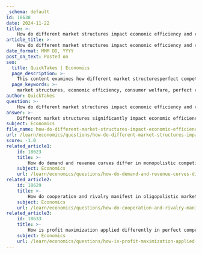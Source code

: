 ```yaml
---
_schema: default
id: 18638
date: 2024-11-22
title: >-
    How do different market structures impact economic efficiency and consumer welfare?
article_title: >-
    How do different market structures impact economic efficiency and consumer welfare?
date_format: MMM DD, YYYY
post_on_text: Posted on
seo:
  title: QuickTakes | Economics
  page_description: >-
    This content examines how different market structuresperfect competition, monopolistic competition, oligopoly, and monopolyimpact economic efficiency and consumer welfare through pricing, competition, and resource allocation.
  page_keywords: >-
    market structures, economic efficiency, consumer welfare, perfect competition, monopolistic competition, oligopoly, monopoly, pricing, competition, resource allocation, consumer surplus, firm behavior, collusion, product differentiation
author: QuickTakes
question: >-
    How do different market structures impact economic efficiency and consumer welfare?
answer: >-
    Different market structures significantly impact economic efficiency and consumer welfare through their influence on pricing, competition, and resource allocation. Here’s a detailed examination of how various market structures—perfect competition, monopolistic competition, oligopoly, and monopoly—affect these economic outcomes:\n\n### 1. Perfect Competition\nIn a perfectly competitive market, numerous firms sell identical products, and no single firm can influence the market price. This structure leads to:\n- **Economic Efficiency**: Resources are allocated efficiently as firms produce at the lowest possible cost, and prices reflect the true cost of production. The equilibrium price is determined by supply and demand, ensuring that consumer and producer surplus is maximized.\n- **Consumer Welfare**: Consumers benefit from lower prices and a wide variety of choices. Since firms are price takers, they cannot charge above the market price, leading to optimal consumption levels.\n\n### 2. Monopolistic Competition\nMonopolistic competition features many firms selling differentiated products. This structure results in:\n- **Economic Efficiency**: While firms have some pricing power due to product differentiation, they still face competition. However, the presence of excess capacity means that firms do not produce at the lowest average cost, leading to some inefficiency.\n- **Consumer Welfare**: Consumers enjoy a variety of products, but prices may be higher than in perfect competition due to the firms' ability to set prices above marginal cost. This can lead to a decrease in consumer surplus compared to perfect competition.\n\n### 3. Oligopoly\nIn an oligopolistic market, a few firms dominate the market, which can lead to:\n- **Economic Efficiency**: The level of efficiency varies depending on the degree of competition among the firms. If firms collude, they can restrict output and raise prices, leading to inefficiency and deadweight loss. However, if they compete aggressively, they may achieve better outcomes.\n- **Consumer Welfare**: Consumer choices may be limited, and prices can be higher than in more competitive markets. The potential for price wars can benefit consumers, but collusion can severely harm consumer welfare by keeping prices artificially high.\n\n### 4. Monopoly\nA monopoly exists when a single firm controls the entire market for a product or service. This structure has significant implications:\n- **Economic Efficiency**: Monopolies often lead to allocative and productive inefficiencies. They can restrict output to raise prices, resulting in deadweight loss and a misallocation of resources. The lack of competition reduces the incentive for innovation and cost reduction.\n- **Consumer Welfare**: Consumers face higher prices and fewer choices, leading to a significant reduction in consumer surplus. The monopolist's ability to set prices above marginal cost results in a transfer of welfare from consumers to the monopolist.\n\n### Conclusion\nOverall, the impact of market structures on economic efficiency and consumer welfare is profound. Perfect competition maximizes both efficiency and consumer welfare, while monopolies typically result in inefficiencies and reduced welfare. Monopolistic competition and oligopoly present a middle ground, where the effects on efficiency and welfare depend on the level of competition and product differentiation. Understanding these dynamics is crucial for policymakers and businesses to foster environments that promote competition and protect consumer interests.
subject: Economics
file_name: how-do-different-market-structures-impact-economic-efficiency-and-consumer-welfare.md
url: /learn/economics/questions/how-do-different-market-structures-impact-economic-efficiency-and-consumer-welfare
score: -1.0
related_article1:
    id: 18623
    title: >-
        How do demand and revenue curves differ in monopolistic competition compared to perfect competition and monopoly?
    subject: Economics
    url: /learn/economics/questions/how-do-demand-and-revenue-curves-differ-in-monopolistic-competition-compared-to-perfect-competition-and-monopoly
related_article2:
    id: 18629
    title: >-
        How do cooperation and rivalry manifest in oligopolistic markets?
    subject: Economics
    url: /learn/economics/questions/how-do-cooperation-and-rivalry-manifest-in-oligopolistic-markets
related_article3:
    id: 18633
    title: >-
        How is profit maximization applied differently in perfect competition, monopoly, monopolistic competition, and oligopoly?
    subject: Economics
    url: /learn/economics/questions/how-is-profit-maximization-applied-differently-in-perfect-competition-monopoly-monopolistic-competition-and-oligopoly
---
```


&nbsp;